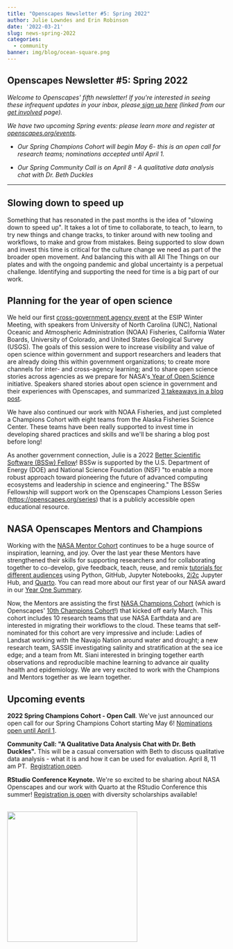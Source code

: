 ```yaml
---
title: "Openscapes Newsletter #5: Spring 2022"
author: Julie Lowndes and Erin Robinson
date: '2022-03-21'
slug: news-spring-2022
categories:
  - community
banner: img/blog/ocean-square.png
---
```


## **Openscapes Newsletter #5: Spring 2022**

*Welcome to Openscapes' fifth newsletter! If you're interested in seeing these infrequent updates in your inbox, please[ sign up here](https://docs.google.com/forms/d/e/1FAIpQLSdgVXRp3V-w94GPWkR31RUfyBl37EphdQSlCOcnyeNlf8OLWw/viewform) (linked from our[ get involved](https://openscapes.org/contact) page).*

*We have two upcoming Spring events: please learn more and register at [openscapes.org/events](https://openscapes.github.io/events).*

-   *Our Spring Champions Cohort will begin May 6- this is an open call for research teams; nominations accepted until April 1.*

-   *Our Spring Community Call is on April 8 - A qualitative data analysis chat with Dr. Beth Duckles*

------------------------------------------------------------------------

## **Slowing down to speed up**

Something that has resonated in the past months is the idea of "slowing down to speed up". It takes a lot of time to collaborate, to teach, to learn, to try new things and change tracks, to tinker around with new tooling and workflows, to make and grow from mistakes. Being supported to slow down and invest this time is critical for the culture change we need as part of the broader open movement. And balancing this with all All The Things on our plates and with the ongoing pandemic and global uncertainty is a perpetual challenge. Identifying and supporting the need for time is a big part of our work. 

## **Planning for the year of open science**

We held our first [cross-government agency event](https://2022esipjanuarymeeting.sched.com/event/qkp5/better-science-for-future-us-planning-for-the-year-of-open-science) at the ESIP Winter Meeting, with speakers from University of North Carolina (UNC), National Oceanic and Atmospheric Administration (NOAA) Fisheries, California Water Boards, University of Colorado, and United States Geological Survey (USGS). The goals of this session were to increase visibility and value of open science within government and support researchers and leaders that are already doing this within government organizations; to create more channels for inter- and cross-agency learning; and to share open science stories across agencies as we prepare for NASA's[ Year of Open Science](https://science.nasa.gov/open-science/transform-to-open-science) initiative. Speakers shared stories about open science in government and their experiences with Openscapes, and summarized [3 takeaways in a blog post](https://www.openscapes.org/blog/2022/02/17/esip-winter-2022/).  

We have also continued our work with NOAA Fisheries, and just completed a Champions Cohort with eight teams from the Alaska Fisheries Science Center. These teams have been really supported to invest time in developing shared practices and skills and we'll be sharing a blog post before long!

As another government connection, Julie is a 2022 [Better Scientific Software (BSSw) Fellow](https://bssw.io/pages/meet-our-fellows)! BSSw is supported by the U.S. Department of Energy (DOE) and National Science Foundation (NSF) "to enable a more robust approach toward pioneering the future of advanced computing ecosystems and leadership in science and engineering." The BSSw Fellowship will support work on the Openscapes Champions Lesson Series (<https://openscapes.org/series>) that is a publicly accessible open educational resource.

## **NASA Openscapes Mentors and Champions**

Working with the [NASA Mentor Cohort](https://nasa-openscapes.github.io/mentors.html) continues to be a huge source of inspiration, learning, and joy. Over the last year these Mentors have strengthened their skills for supporting researchers and for collaborating together to co-develop, give feedback, teach, reuse, and remix [tutorials for different audiences](https://nasa-openscapes.github.io/tutorials) using Python, GitHub, Jupyter Notebooks, [2i2c](https://2i2c.org) Jupyter Hub, and [Quarto](https://quarto.org). You can read more about our first year of our NASA award in our [Year One Summary](https://github.com/NASA-Openscapes/how_we_work/blob/main/Openscapes_NASAProgressReport_2021.pdf).

Now, the Mentors are assisting the first [NASA Champions Cohort](https://nasa-openscapes.github.io/2022-nasa-champions) (which is Openscapes' [10th Champions Cohort](https://openscapes.org/cohorts)!) that kicked off early March. This cohort includes 10 research teams that use NASA Earthdata and are interested in migrating their workflows to the cloud. These teams that self-nominated for this cohort are very impressive and include: Ladies of Landsat working with the Navajo Nation around water and drought; a new research team, SASSIE investigating salinity and stratification at the sea ice edge; and a team from Mt. Siani interested in bringing together earth observations and reproducible machine learning to advance air quality health and epidemiology. We are very excited to work with the Champions and Mentors together as we learn together.

## **Upcoming events**

**2022 Spring Champions Cohort - Open Call**. We've just announced our open call for our Spring Champions Cohort starting May 6! [Nominations open until April 1](https://openscapes.github.io/events/posts/2022-05-06-spring/).

**Community Call: "A Qualitative Data Analysis Chat with Dr. Beth Duckles".** This will be a casual conversation with Beth to discuss qualitative data analysis - what it is and how it can be used for evaluation. April 8, 11 am PT.  [Registration open](https://openscapes.github.io/events/posts/2022-04-08-qda-beth-duckles/).

**RStudio Conference Keynote.** We're so excited to be sharing about NASA Openscapes and our work with Quarto at the RStudio Conference this summer! [Registration is open](https://www.rstudio.com/blog/rstudio-conf-2022-is-open-for-registration/) with diversity scholarships available!

<br> <img src="/img/blog/ocean-square.png" width="300px"> <br>
